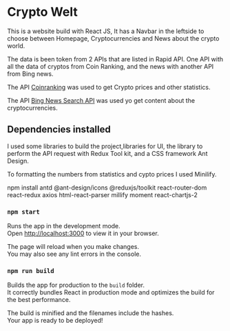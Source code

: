 # Crypto Welt

This is a website build with React JS, It has a Navbar in the leftside to choose between Homepage, Cryptocurrencies and News about the crypto world.

The data is been token from 2 APIs that are listed in Rapid API. One API with all the data of cryptos from Coin Ranking, and the news with another API from Bing news.

The API [Coinranking](https://rapidapi.com/Coinranking/api/coinranking1/) was used to get Crypto prices and other statistics.

The API [Bing News Search API](https://rapidapi.com/microsoft-azure-org-microsoft-cognitive-services/api/bing-news-search1/) was used yo get content about the cryptocurrencies.

## Dependencies installed

I used some libraries to build the project,libraries for UI, the library to perform the API request with Redux Tool kit, and a CSS framework Ant Design.

To formatting the numbers from statistics and cypto prices I used Minilify.

npm install antd @ant-design/icons @reduxjs/toolkit react-router-dom react-redux axios html-react-parser millify moment react-chartjs-2

### `npm start`

Runs the app in the development mode.\
Open [http://localhost:3000](http://localhost:3000) to view it in your browser.

The page will reload when you make changes.\
You may also see any lint errors in the console.

### `npm run build`

Builds the app for production to the `build` folder.\
It correctly bundles React in production mode and optimizes the build for the best performance.

The build is minified and the filenames include the hashes.\
Your app is ready to be deployed!
